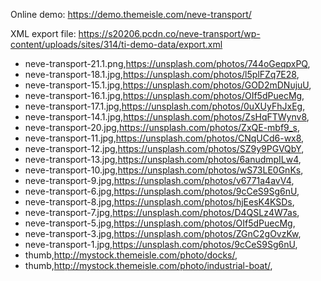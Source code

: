 Online demo: https://demo.themeisle.com/neve-transport/

XML export file: https://s20206.pcdn.co/neve-transport/wp-content/uploads/sites/314/ti-demo-data/export.xml

- neve-transport-21.1.png,https://unsplash.com/photos/744oGeqpxPQ,
- neve-transport-18.1.jpg,https://unsplash.com/photos/l5plFZq7E28,
- neve-transport-15.1.jpg,https://unsplash.com/photos/GOD2mDNujuU,
- neve-transport-16.1.jpg,https://unsplash.com/photos/OIf5dPuecMg,
- neve-transport-17.1.jpg,https://unsplash.com/photos/0uXUyFhJxEg,
- neve-transport-14.1.jpg,https://unsplash.com/photos/ZsHqFTWynv8,
- neve-transport-20.jpg,https://unsplash.com/photos/ZxQE-mbf9_s,
- neve-transport-11.jpg,https://unsplash.com/photos/CNqUCd6-wx8,
- neve-transport-12.jpg,https://unsplash.com/photos/SZ9y9PGVQbY,
- neve-transport-13.jpg,https://unsplash.com/photos/6anudmpILw4,
- neve-transport-10.jpg,https://unsplash.com/photos/wS73LE0GnKs,
- neve-transport-9.jpg,https://unsplash.com/photos/v6771a4avV4,
- neve-transport-6.jpg,https://unsplash.com/photos/9cCeS9Sg6nU,
- neve-transport-8.jpg,https://unsplash.com/photos/hjEesK4KSDs,
- neve-transport-7.jpg,https://unsplash.com/photos/D4QSLz4W7as,
- neve-transport-5.jpg,https://unsplash.com/photos/OIf5dPuecMg,
- neve-transport-3.jpg,https://unsplash.com/photos/ZGnC2gOvzKw,
- neve-transport-1.jpg,https://unsplash.com/photos/9cCeS9Sg6nU,
- thumb,http://mystock.themeisle.com/photo/docks/,
- thumb,http://mystock.themeisle.com/photo/industrial-boat/,
